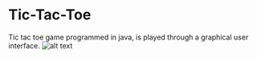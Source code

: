 # Tic-Tac-Toe

Tic tac toe game programmed in java, is played through a graphical user interface.
![alt text](https://github.com/Sergimayol/Tic-Tac-Toe/blob/main/imagenReadme/imagen.jpg)
